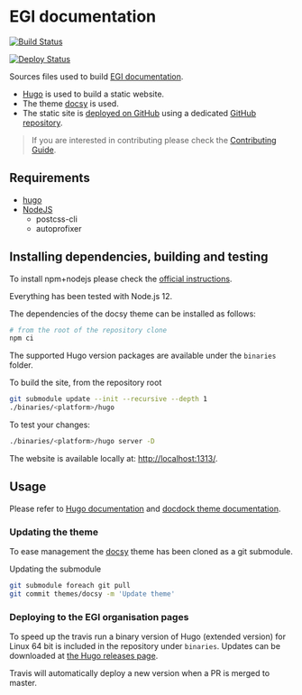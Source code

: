 # EGI documentation

[![Build Status](https://github.com/EGI-Foundation/documentation/workflows/Build%20documentation/badge.svg)](https://github.com/EGI-Foundation/documentation/actions)

[![Deploy Status](https://github.com/EGI-Foundation/documentation/workflows/Deploy%20to%20GitHub%20pages/badge.svg)](https://github.com/EGI-Foundation/documentation/actions)

Sources files used to build [EGI documentation](https://docs.egi.eu).

- [Hugo](https://gohugo.io/) is used to build a static website.
- The theme [docsy](https://www.docsy.dev) is used.
- The static site is
  [deployed on GitHub](https://gohugo.io/hosting-and-deployment/hosting-on-github/)
  using a dedicated
  [GitHub repository](https://github.com/EGI-Foundation/EGI-Foundation.github.io).

> If you are interested in contributing please check the
> [Contributing Guide](https://docs.egi.eu/about/contributing/).

## Requirements

- [hugo](https://gohugo.io)
- [NodeJS](https://nodejs.org/)
  - postcss-cli
  - autoprofixer

## Installing dependencies, building and testing

To install npm+nodejs please check the
[official instructions](https://www.npmjs.com/get-npm).

Everything has been tested with Node.js 12.

The dependencies of the docsy theme can be installed as follows:

```sh
# from the root of the repository clone
npm ci
```

The supported Hugo version packages are available under the `binaries` folder.

To build the site, from the repository root

```sh
git submodule update --init --recursive --depth 1
./binaries/<platform>/hugo
```

To test your changes:

```sh
./binaries/<platform>/hugo server -D
```

The website is available locally at:
[http://localhost:1313/](http://localhost:1313/).

## Usage

Please refer to [Hugo documentation](https://gohugo.io/documentation/) and
[docdock theme documentation](https://docdock.netlify.com/).

### Updating the theme

To ease management the [docsy](https://www.docsy.dev/docs/getting-started/)
theme has been cloned as a git submodule.

Updating the submodule

```sh
git submodule foreach git pull
git commit themes/docsy -m 'Update theme'
```

### Deploying to the EGI organisation pages

To speed up the travis run a binary version of Hugo (extended version) for Linux
64 bit is included in the repository under `binaries`. Updates can be downloaded
at [the Hugo releases page](https://github.com/gohugoio/hugo/releases).

Travis will automatically deploy a new version when a PR is merged to master.
